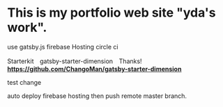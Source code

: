 # This is my portfolio web site "yda's work".
use
gatsby.js
firebase Hosting
circle ci

Starterkit　gatsby-starter-dimension　Thanks!
**https://github.com/ChangoMan/gatsby-starter-dimension**

test change

auto deploy firebase hosting then push remote master branch.
